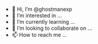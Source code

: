 - 👋 Hi, I’m @ghostmanexp
- 👀 I’m interested in ...
- 🌱 I’m currently learning ...
- 💞️ I’m looking to collaborate on ...
- 📫 How to reach me ...

<!---
ghostmanexp/ghostmanexp is a ✨ special ✨ repository because its `README.md` (this file) appears on your GitHub profile.
You can click the Preview link to take a look at your changes.
--->
